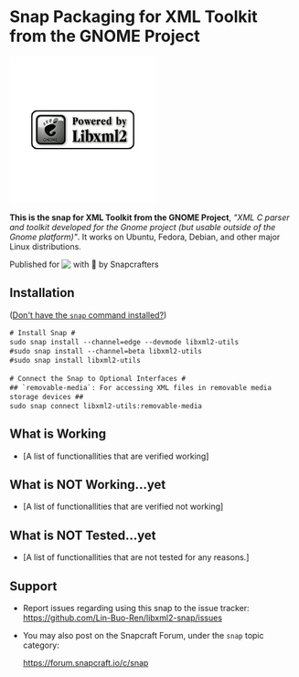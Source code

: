 # Snap Packaging for XML Toolkit from the GNOME Project

  ![Icon of [Project]](gui/icon.png "Icon of [Project]")


**This is the snap for XML Toolkit from the GNOME Project**, *"XML C parser and toolkit developed for the Gnome project (but usable outside of the Gnome platform)"*. It works on Ubuntu, Fedora, Debian, and other major Linux distributions.

<!-- Uncomment and modify this when you are provided a build status badge
[![Build Status Badge of the `my-snap-name` Snap](https://build.snapcraft.io/badge/snapcrafters/fork-and-rename-me.svg "Build Status of the `my-snap-name` snap")](https://build.snapcraft.io/user/snapcrafters/fork-and-rename-me)
-->

<!-- Uncomment and modify this when you have a screenshot
![Screenshot of the Snapped Application](screenshots/screenshot.png "Screenshot of the Snapped Application")
-->

Published for <img src="http://anything.codes/slack-emoji-for-techies/emoji/tux.png" align="top" width="24" /> with 💝 by Snapcrafters

## Installation
([Don't have the `snap` command installed?](https://snapcraft.io/docs/core/install))

    # Install Snap #
    sudo snap install --channel=edge --devmode libxml2-utils
    #sudo snap install --channel=beta libxml2-utils
    #sudo snap install libxml2-utils
    
    # Connect the Snap to Optional Interfaces #
    ## `removable-media`: For accessing XML files in removable media storage devices ##
    sudo snap connect libxml2-utils:removable-media

## What is Working

* [A list of functionallities that are verified working]

## What is NOT Working...yet 

* [A list of functionallities that are verified not working]

## What is NOT Tested...yet

* [A list of functionallities that are not tested for any reasons.]

## Support

* Report issues regarding using this snap to the issue tracker:  
  <https://github.com/Lin-Buo-Ren/libxml2-snap/issues>

* You may also post on the Snapcraft Forum, under the `snap` topic category:  

  <https://forum.snapcraft.io/c/snap>

